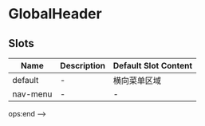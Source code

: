 # GlobalHeader

## Slots

<!-- @vuese:GlobalHeader:slots:start -->
|Name|Description|Default Slot Content|
|---|---|---|
|default|-|横向菜单区域|
|nav-menu|-|-|

<!-- @vuese:GlobalHeader:slots:end -->


ops:end -->


